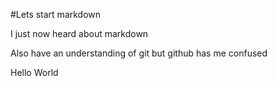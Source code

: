 #Lets start markdown

I just now heard about markdown

Also have an understanding of git but github has me confused


Hello World
